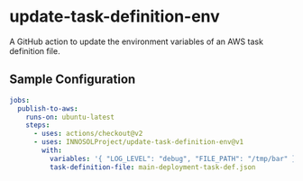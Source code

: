# update-task-definition-env
A GitHub action to update the environment variables
of an AWS task definition file.

## Sample Configuration
```yaml
jobs:
  publish-to-aws:
    runs-on: ubuntu-latest
    steps:
      - uses: actions/checkout@v2
      - uses: INNOSOLProject/update-task-definition-env@v1
        with:
          variables: '{ "LOG_LEVEL": "debug", "FILE_PATH": "/tmp/bar" }'
          task-definition-file: main-deployment-task-def.json
```
